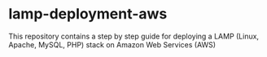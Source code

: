 # lamp-deployment-aws
This repository contains a step by step guide for deploying a LAMP (Linux, Apache, MySQL, PHP) stack on Amazon Web Services (AWS)
